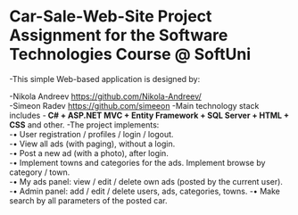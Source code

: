 # Car-Sale-Web-Site Project Assignment for the Software Technologies Course @ SoftUni
-This simple Web-based application is designed by: <br>

-Nikola Andreev <a href="https://github.com/Nikola-Andreev/">https://github.com/Nikola-Andreev/</a>  <br>
-Simeon Radev <a href="https://github.com/simeeon">https://github.com/simeeon</a>
-Main technology stack includes 
-<b>	C# + ASP.NET MVC + Entity Framework + SQL Server + HTML + CSS</b> and other.
-The project implements: <br>
-•	User registration / profiles / login / logout.<br>
-•	View all ads (with paging), without a login.<br>
-•	Post a new ad (with a photo), after login.<br>
-•	Implement towns and categories for the ads. Implement browse by category / town.<br>
-•	My ads panel: view / edit / delete own ads (posted by the current user).<br>
-•	Admin panel: add / edit / delete users, ads, categories, towns.
-•	Make search by all parameters of the posted car.
